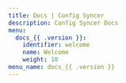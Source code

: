 ```yaml
---
title: Docs | Config Syncer
description: Config Syncer Docs
menu:
  docs_{{ .version }}:
    identifier: welcome
    name: Welcome
    weight: 10
menu_name: docs_{{ .version }}
---
```

